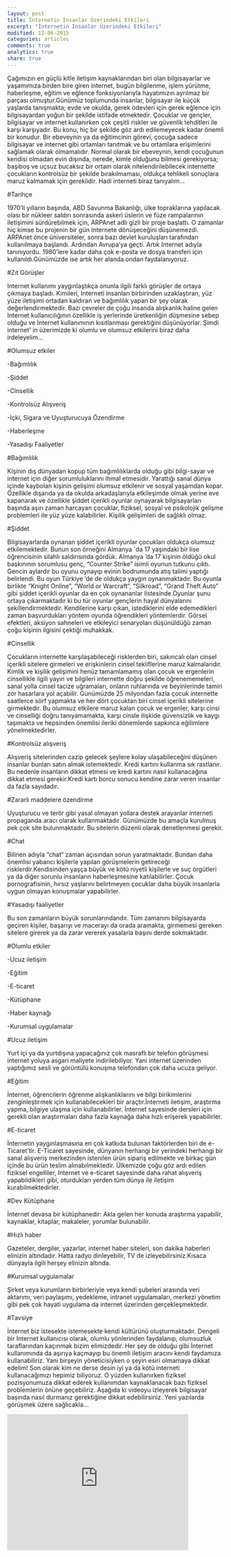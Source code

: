 ```yaml
---
layout: post
title: İnternetin İnsanlar Üzerindeki Etkileri
excerpt: "İnternetin İnsanlar Üzerindeki Etkileri"
modified: 12-06-2015
categories: articles
comments: true
analytics: true
share: true
---
```



   Çağımızın en güçlü kitle iletişim kaynaklarından biri olan bilgisayarlar ve yaşamımıza birden bire giren internet, bugün bilgilenme, işlem yürütme, haberleşme, eğitim ve eğlence fonksiyonlarıyla hayatımızın ayrılmaz bir parçası olmuştur.Günümüz toplumunda insanlar, bilgisayar ile küçük yaşlarda tanışmakta; evde ve okulda, gerek ödevleri için gerek eğlence için bilgisayardan yoğun bir şekilde istifade etmektedir. Çocuklar ve gençler, bilgisayar ve internet kullanırken çok çeşitli riskler ve güvenlik tehditleri ile karşı karşıyadır. Bu konu, hiç bir şekilde göz ardı edilemeyecek kadar önemli bir konudur. Bir ebeveynin ya da eğitimcinin görevi, çocuğa sadece bilgisayar ve internet gibi ortamları tanıtmak ve bu ortamlara erişimlerini sağlamak olarak olmamalıdır. Normal olarak bir ebeveynin, kendi çocuğunun kendisi olmadan evin dışında, nerede, kimle olduğunu bilmesi gerekiyorsa; başıboş ve uçsuz bucaksız bir ortam olarak nitelendirilebilecek internette çocukların kontrolsüz bir şekilde bırakılmaması, oldukça tehlikeli sonuçlara maruz kalmamak için gereklidir. Hadi interneti biraz tanıyalım...

#Tarihçe


   1970’li yılların başında, ABD Savunma Bakanlığı, ülke topraklarına yapılacak olası bir nükleer saldırı sonrasında askeri üslerin ve füze rampalarının iletişimini sürdürebilmek için, ARPAnet adlı gizli bir proje başlattı. O zamanlar hiç kimse bu projenin bir gün Internete dönüşeceğini düşünemezdi. ARPAnet önce üniversiteler, sonra bazı devlet kuruluşları tarafından kullanılmaya başlandı. Ardından Avrupa’ya geçti. Artık Internet adıyla tanınıyordu. 1980’lere kadar daha çok e-posta ve dosya transferi için kullanıldı.Günümüzde ise artık her alanda ondan faydalanıyoruz.

#Zıt Görüşler


   Internet kullanımı yaygınlaştıkça onunla ilgili farklı görüşler de ortaya çıkmaya başladı. Kimileri, Interneti insanları birbirinden uzaklaştıran, yüz yüze iletişimi ortadan kaldıran ve bağımlılık yapan bir şey olarak değerlendirmektedir. Bazı çevreler de çoğu insanda alışkanlık haline gelen Internet kullanıcılığının özellikle iş yerlerinde üretkenliğin düşmesine sebep olduğu ve Internet kullanımının kısıtlanması gerektiğini düşünüyorlar. Şimdi internet' in üzerimizde ki olumlu ve olumsuz etkilerini biraz daha irdeleyelim...


#Olumsuz etkiler


-Bağımlılık

-Şiddet

-Cinsellik

-Kontrolsüz Alışveriş

-İçki, Sigara ve Uyuşturucuya Özendirme

-Haberleşme

-Yasadışı Faaliyetler

#Bağımlılık


   Kişinin dış dünyadan kopup tüm bağımlılıklarda olduğu gibi bilgi-sayar ve internet için diğer sorumluluklarını ihmal etmesidir. Yarattığı sanal dünya içinde kaybolan kişinin gelişimi olumsuz etkilenir ve sosyal yaşamdan kopar. Özellikle dışarıda ya da  okulda arkadaşlarıyla etkileşimde olmak yerine eve kapanarak ve özellikle şiddet içerikli oyunlar oynayarak bilgisayarları başında aşırı zaman harcayan çocuklar, fiziksel, sosyal ve psikolojik gelişme problemleri ile yüz yüze kalabilirler. Kişilik gelişimleri de sağlıklı olmaz.  




#Şiddet



   Bilgisayarlarda oynanan şiddet içerikli oyunlar çocukları oldukça olumsuz etkilemektedir. Bunun son örneğini Almanya `da 17 yaşındaki bir lise öğrencisinin silahlı saldırısında gördük. Almanya ’da 17 kişinin öldüğü okul baskınının sorumlusu genç, “Counter Strike” isimli oyunun tutkunu çıktı. Gencin aylardır bu oyunu oynayıp evinin bodrumunda atış talimi yaptığı belirlendi. Bu oyun Türkiye ’de de oldukça yaygın oynanmaktadır. Bu oyunla birlikte “Knight Online”, “World or Warcraft”, “Silkroad”, “Grand Theft Auto” gibi şiddet içerikli oyunlar da en çok oynananlar listesinde.Oyunlar şunu ortaya çıkarmaktadır ki bu tür oyunlar gençlerin hayal dünyalarını şekillendirmektedir. Kendilerine karşı çıkan, istediklerini elde edemedikleri zaman başvurdukları yöntem oyunda öğrendikleri yöntemlerdir. Görsel efektleri, aksiyon sahneleri ve etkileyici senaryoları düşünüldüğü zaman çoğu kişinin ilgisini çektiği muhakkak.

#Cinsellik



   Çocukların internette karşılaşabileceği risklerden biri, sakıncalı olan cinsel içerikli sitelere girmeleri ve erişkinlerin cinsel tekliflerine maruz kalmalarıdır. Kimlik ve kişilik gelişimini henüz tamamlamamış olan çocuk   ve ergenlerin cinsellikle ilgili yayın ve bilgileri internette doğru şekilde öğrenememeleri, sanal yolla cinsel tacize uğramaları, onların   ruhlarında ve beyinlerinde tamiri zor hasarlara yol açabilir.
   Günümüzde 25 milyondan fazla çocuk internette saatlerce sörf yapmakta ve her dört çocuktan biri cinsel içerikli sitelerine girmektedir. Bu olumsuz etkilere maruz kalan çocuk ve ergenler, karşı cinsi ve cinselliği doğru tanıyamamakta, karşı cinsle ilişkide güvensizlik ve kaygı   taşımakta ve hepsinden önemlisi ileriki dönemlerde sapkınca eğilimlere yönelmektedirler.       


#Kontrolsüz alışveriş



   Alışveriş sitelerinden cazip gelecek şeylere kolay ulaşabileceğini düşünen insanlar bunları satın almak istemektedir. Kredi kartını  kullanma sık rastlanır. Bu nedenle insanların dikkat etmesi ve kredi kartını nasıl kullanacağına dikkat etmesi gerekir.Kredi kartı borcu sonucu kendine zarar veren insanlar da fazla sayıdadır.






#Zararlı maddelere özendirme



   Uyuşturucu ve terör gibi yasal olmayan yollara destek arayanlar interneti propaganda aracı olarak kullanmaktadır. Günümüzde bu amaçla kurulmuş pek çok site bulunmaktadır. Bu  sitelerin düzenli olarak denetlenmesi gerekir.






#Chat



   Bilinen adıyla “chat“ zaman açısından sorun yaratmaktadır. Bundan daha önemlisi  yabancı kişilerle yapılan görüşmelerin getireceği     risklerdir.Kendisinden yaşça büyük ve kötü niyetli kişilerle ve suç örgütleri  ya da diğer sorunlu insanların haberleşmesine katılabilirler. Çocuk pornografisinin, hırsız yaşlarını belirtmeyen çocuklar daha büyük insanlarla uygun olmayan konuşmalar yapabilirler.




#Yasadışı faaliyetler



Bu son zamanların büyük sorunlarındandır. Tüm zamanını bilgisayarda geçiren kişiler, başarıyı ve macerayı da orada  aramakta, girmemesi     gereken sitelere girerek ya da zarar vererek yasalarla başını derde sokmaktadır.




#Olumlu etkiler


-Ucuz iletişim

-Eğitim

-E-ticaret

-Kütüphane

-Haber kaynağı

-Kurumsal uygulamalar


#Ucuz iletişim



   Yurt içi ya da yurtdışına yapacağınız çok masraflı bir telefon görüşmesi internet yoluya asgari maliyete indirilebiliyor. Yani internet üzerinden yaptığımız sesli ve görüntülü konuşma telefondan çok daha ucuza geliyor.






#Eğitim



   İnternet, öğrencilerin öğrenme alışkanlıklarını ve bilgi birikimlerini zenginleştirmek için kullanabilecekleri bir araçtır.İnterneti iletişim, araştırma yapma, bilgiye ulaşma için kullanabilirler. İnternet sayesinde dersleri için gerekli olan araştırmaları daha fazla kaynağa daha hızlı erişerek yapabilirler.


#E-ticaret



   İnternetin yaygınlaşmasına en çok katkıda bulunan faktörlerden biri de e-Ticaret’tir. E-Ticaret sayesinde, dünyanın herhangi bir yerindeki herhangi bir sanal alışveriş merkezinden istenilen ürün sipariş edilmekte ve birkaç gün içinde bu ürün teslim alınabilmektedir. Ülkemizde çoğu göz ardı edilen fiziksel engelliler, Internet ve e-ticaret sayesinde daha rahat alışveriş yapabildikleri gibi, oturdukları yerden tüm dünya ile iletişim kurabilmektedirler.

#Dev Kütüphane




   İnternet devasa bir kütüphanedir: Akla gelen her konuda araştırma yapabilir, kaynaklar, kitaplar, makaleler, yorumlar bulunabilir. 





#Hızlı haber



   Gazeteler, dergiler, yazarlar, internet haber siteleri, son dakika haberleri elinizin altındadır. Hatta radyo dinleyebilir, TV de izleyebilirsiniz.Kısaca dünyayla ilgili herşey elinizin altında. 





#Kurumsal uygulamalar




   Şirket veya kurumların birbirleriyle veya kendi şubeleri arasında veri aktarımı, veri paylaşımı, yedekleme, intranet uygulamaları, merkezi yönetim gibi pek çok hayati uygulama da internet üzerinden gerçekleşmektedir.



#Tavsiye

   İnternet biz istesekte istemesekte kendi kültürünü oluşturmaktadır. Dengeli bir Internet kullanıcısı olarak, olumlu yönlerinden faydalanıp, olumsuzluk taraflarından kaçınmak bizim elimizdedir. Her şey de olduğu gibi İnternet kullanımında da aşırıya kaçmayıp bu önemli iletişim aracını kendi faydamıza kullanabiliriz. Yani birşeyin yöneticisiyken o şeyin esiri olmamaya dikkat edelim!
   Son olarak kim ne derse desin iyi ya da kötü interneti kullanacağımızı hepimiz biliyoruz. O yüzden kullanırken fiziksel pozisyonumuza dikkat ederek kullanımdan kaynaklanacak bazı fiziksel problemlerin önüne geçebiliriz. Aşağıda ki videoyu izleyerek bilgisayar başında nasıl durmanız gerektiğine dikkat edebilirsiniz. Yeni yazılarda görüşmek üzere sağlıcakla...

<iframe width="420" height="315" src="https://www.youtube.com/embed/EieSq8J4HAo" frameborder="0" allowfullscreen></iframe>

